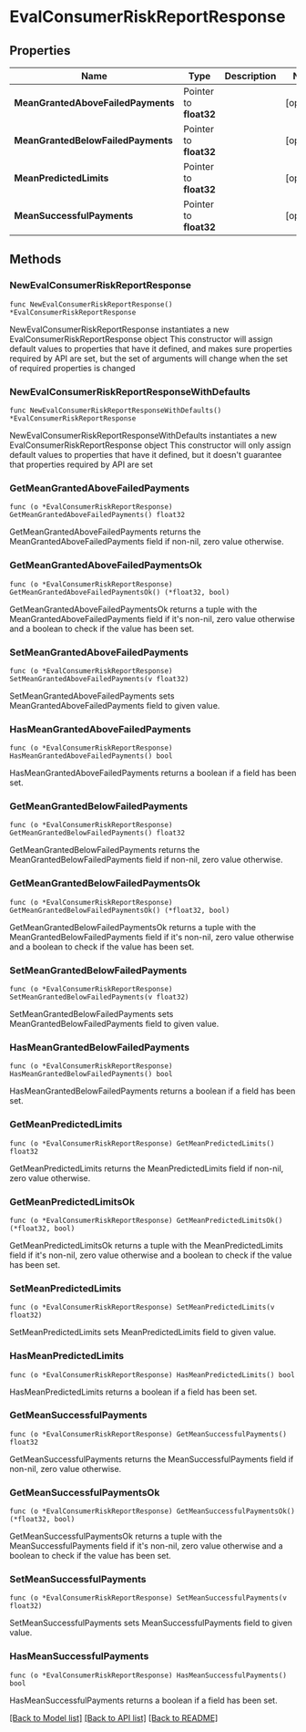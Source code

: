 # EvalConsumerRiskReportResponse

## Properties

Name | Type | Description | Notes
------------ | ------------- | ------------- | -------------
**MeanGrantedAboveFailedPayments** | Pointer to **float32** |  | [optional] 
**MeanGrantedBelowFailedPayments** | Pointer to **float32** |  | [optional] 
**MeanPredictedLimits** | Pointer to **float32** |  | [optional] 
**MeanSuccessfulPayments** | Pointer to **float32** |  | [optional] 

## Methods

### NewEvalConsumerRiskReportResponse

`func NewEvalConsumerRiskReportResponse() *EvalConsumerRiskReportResponse`

NewEvalConsumerRiskReportResponse instantiates a new EvalConsumerRiskReportResponse object
This constructor will assign default values to properties that have it defined,
and makes sure properties required by API are set, but the set of arguments
will change when the set of required properties is changed

### NewEvalConsumerRiskReportResponseWithDefaults

`func NewEvalConsumerRiskReportResponseWithDefaults() *EvalConsumerRiskReportResponse`

NewEvalConsumerRiskReportResponseWithDefaults instantiates a new EvalConsumerRiskReportResponse object
This constructor will only assign default values to properties that have it defined,
but it doesn't guarantee that properties required by API are set

### GetMeanGrantedAboveFailedPayments

`func (o *EvalConsumerRiskReportResponse) GetMeanGrantedAboveFailedPayments() float32`

GetMeanGrantedAboveFailedPayments returns the MeanGrantedAboveFailedPayments field if non-nil, zero value otherwise.

### GetMeanGrantedAboveFailedPaymentsOk

`func (o *EvalConsumerRiskReportResponse) GetMeanGrantedAboveFailedPaymentsOk() (*float32, bool)`

GetMeanGrantedAboveFailedPaymentsOk returns a tuple with the MeanGrantedAboveFailedPayments field if it's non-nil, zero value otherwise
and a boolean to check if the value has been set.

### SetMeanGrantedAboveFailedPayments

`func (o *EvalConsumerRiskReportResponse) SetMeanGrantedAboveFailedPayments(v float32)`

SetMeanGrantedAboveFailedPayments sets MeanGrantedAboveFailedPayments field to given value.

### HasMeanGrantedAboveFailedPayments

`func (o *EvalConsumerRiskReportResponse) HasMeanGrantedAboveFailedPayments() bool`

HasMeanGrantedAboveFailedPayments returns a boolean if a field has been set.

### GetMeanGrantedBelowFailedPayments

`func (o *EvalConsumerRiskReportResponse) GetMeanGrantedBelowFailedPayments() float32`

GetMeanGrantedBelowFailedPayments returns the MeanGrantedBelowFailedPayments field if non-nil, zero value otherwise.

### GetMeanGrantedBelowFailedPaymentsOk

`func (o *EvalConsumerRiskReportResponse) GetMeanGrantedBelowFailedPaymentsOk() (*float32, bool)`

GetMeanGrantedBelowFailedPaymentsOk returns a tuple with the MeanGrantedBelowFailedPayments field if it's non-nil, zero value otherwise
and a boolean to check if the value has been set.

### SetMeanGrantedBelowFailedPayments

`func (o *EvalConsumerRiskReportResponse) SetMeanGrantedBelowFailedPayments(v float32)`

SetMeanGrantedBelowFailedPayments sets MeanGrantedBelowFailedPayments field to given value.

### HasMeanGrantedBelowFailedPayments

`func (o *EvalConsumerRiskReportResponse) HasMeanGrantedBelowFailedPayments() bool`

HasMeanGrantedBelowFailedPayments returns a boolean if a field has been set.

### GetMeanPredictedLimits

`func (o *EvalConsumerRiskReportResponse) GetMeanPredictedLimits() float32`

GetMeanPredictedLimits returns the MeanPredictedLimits field if non-nil, zero value otherwise.

### GetMeanPredictedLimitsOk

`func (o *EvalConsumerRiskReportResponse) GetMeanPredictedLimitsOk() (*float32, bool)`

GetMeanPredictedLimitsOk returns a tuple with the MeanPredictedLimits field if it's non-nil, zero value otherwise
and a boolean to check if the value has been set.

### SetMeanPredictedLimits

`func (o *EvalConsumerRiskReportResponse) SetMeanPredictedLimits(v float32)`

SetMeanPredictedLimits sets MeanPredictedLimits field to given value.

### HasMeanPredictedLimits

`func (o *EvalConsumerRiskReportResponse) HasMeanPredictedLimits() bool`

HasMeanPredictedLimits returns a boolean if a field has been set.

### GetMeanSuccessfulPayments

`func (o *EvalConsumerRiskReportResponse) GetMeanSuccessfulPayments() float32`

GetMeanSuccessfulPayments returns the MeanSuccessfulPayments field if non-nil, zero value otherwise.

### GetMeanSuccessfulPaymentsOk

`func (o *EvalConsumerRiskReportResponse) GetMeanSuccessfulPaymentsOk() (*float32, bool)`

GetMeanSuccessfulPaymentsOk returns a tuple with the MeanSuccessfulPayments field if it's non-nil, zero value otherwise
and a boolean to check if the value has been set.

### SetMeanSuccessfulPayments

`func (o *EvalConsumerRiskReportResponse) SetMeanSuccessfulPayments(v float32)`

SetMeanSuccessfulPayments sets MeanSuccessfulPayments field to given value.

### HasMeanSuccessfulPayments

`func (o *EvalConsumerRiskReportResponse) HasMeanSuccessfulPayments() bool`

HasMeanSuccessfulPayments returns a boolean if a field has been set.


[[Back to Model list]](../README.md#documentation-for-models) [[Back to API list]](../README.md#documentation-for-api-endpoints) [[Back to README]](../README.md)


